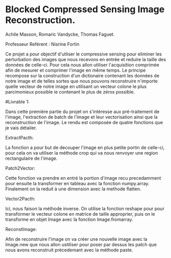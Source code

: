 # Blocked Compressed Sensing Image Reconstruction.
Achile Masson, Romaric Vandycke, Thomas Faguet.

Professeur Reférent : Nisrine Fortin

Ce projet a pour objectif d'utliser le compressive sensing pour eliminer les perturbation des images que nous recevons en entrée et reduire la taille des données de celle-ci.
Pour cela nous allon utiliser l'acquisition comprimée afin de mesurer et comprimer l'image en même temps. Le principe recompose sur la construction d'un dictionaire contenant les données de notre image et de telles sortes que nous pouvons reconstruire n'importe quelle vecteur de notre image en utilisant un vecteur colone le plus parcimonieux possible ie contenant le plus de zéros possible.

#Livrable 1:

Dans cette premiére partie du projet on s'intéresse aux pré-traitement de l'image, l'extraction de batch de l'image et leur vectorisation ainsi que la reconstruction  de l'image.
Le rendu est composée de quatre fonctions que je vais détailer.

ExtractPacth:

La fonction a pour but de decouper l'image en plus petite portin de celle-ci, pour cela on va utiliser la méthode crop qui va nous renvoyer une region rectangulaire de l'image.

Patch2Vector:

Cette fonction va prendre en entré la portion d'image recu precedamment pour ensuite la transformer en tableau avec la fonction numpy.array.
Finalement on la reduit à une dimension avec la methode flatten.

Vector2Pacth:

Ici, nous faison la méthode inverse. On utilise la fonction reshape pour pour transformer le vecteur colone en matrice de taille approprier, puis on le transforme en objet Image avec la fonction Image.fromarray.

ReconstImage:

Afin de reconstruire l'image on va créer une nouvelle image avec la Image.new que nous allon ustiliser pour poser par dessus les patch que nous avons reconstruit précedemant avec la méthode paste.

